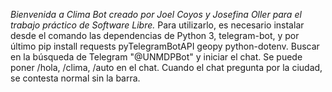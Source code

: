 <em> Bienvenida a Clima Bot creado por Joel Coyos y Josefina Oller para el trabajo práctico de Software Libre. </em> 
Para utilizarlo, es necesario instalar desde el comando las dependencias de Python 3, telegram-bot, y por último pip install requests pyTelegramBotAPI geopy python-dotenv. 
Buscar en la búsqueda de Telegram "@UNMDPBot" y iniciar el chat. Se puede poner /hola, /clima, /auto en el chat. Cuando el chat pregunta por la ciudad, se contesta normal sin la barra. 